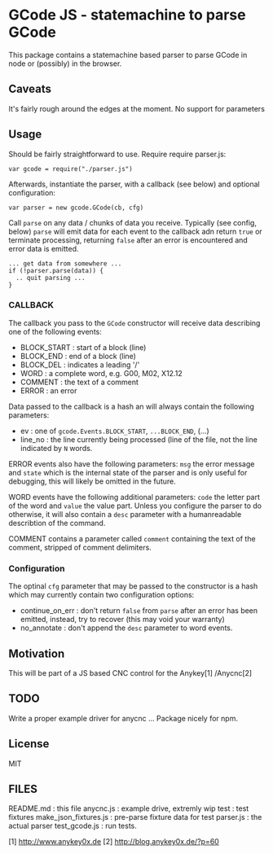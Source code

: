 # GCode JS - statemachine to parse GCode

This package contains a statemachine based parser to parse GCode in node
or (possibly) in the browser.

## Caveats
It's fairly rough around the edges at the moment. No support for
parameters

## Usage

Should be fairly straightforward to use. Require require parser.js:

    var gcode = require("./parser.js")

Afterwards, instantiate the parser, with a callback (see below) and
optional configuration:

    var parser = new gcode.GCode(cb, cfg)

Call `parse` on any data / chunks of data you receive. Typically (see
config, below) `parse` will emit data for each event to the callback adn
return `true` or terminate processing, returning `false` after an error
is encountered and error data is emitted.

    ... get data from somewhere ...
    if (!parser.parse(data)) {
      .. quit parsing ...
    }


### CALLBACK

The callback you pass to the `GCode` constructor will receive data
describing one of the following events:

- BLOCK_START : start of a block (line)
- BLOCK_END   : end of a block (line)
- BLOCK_DEL   : indicates a leading '/'
- WORD        : a complete word, e.g. G00, M02, X12.12
- COMMENT     : the text of a comment
- ERROR       : an error

Data passed to the callback is a hash an will always contain the
following parameters:

- ev : one of `gcode.Events.BLOCK_START`, `...BLOCK_END`, (...)
- line_no : the line currently being processed (line of the file, not
  the line indicated by `N` words.

ERROR events also have the following parameters: `msg` the error message
and `state` which is the internal state of the parser and is only useful
for debugging, this will likely be omitted in the future.

WORD events have the following additional parameters: `code` the letter
part of the word and `value` the value part. Unless you configure the
parser to do otherwise, it will also contain a `desc` parameter with a
humanreadable describtion of the command.

COMMENT contains a parameter called `comment` containing the text of the
comment, stripped of comment delimiters.

### Configuration

The optinal `cfg` parameter that may be passed to the constructor is a
hash which may currently contain two configuration options:

- continue_on_err : don't return `false` from `parse` after an error has
  been emitted, instead, try to recover (this may void your warranty)
- no_annotate     : don't append the `desc` parameter to word events.

## Motivation

This will be part of a JS based CNC control for the Anykey[1]
/Anycnc[2]
## TODO

Write a proper example driver for anycnc ...
Package nicely for npm.

## License

MIT 



## FILES

README.md             : this file
anycnc.js             : example drive, extremly wip
test                  : test fixtures
make_json_fixtures.js : pre-parse fixture data for test
parser.js             : the actual parser
test_gcode.js         : run tests.


[1] http://www.anykey0x.de
[2] http://blog.anykey0x.de/?p=60
